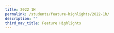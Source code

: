 ```yaml
---
title: 2022 1H
permalink: /students/feature-highlights/2022-1h/
description: ""
third_nav_title: Feature Highlights
---
```

